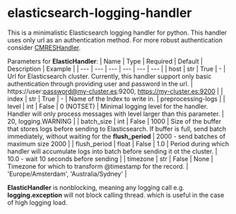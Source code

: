 # elasticsearch-logging-handler

This is a minimalistic Elasticsearch logging handler for python. This handler uses only url as an authentication method. For more robust authentication consider [CMRESHandler](https://github.com/cmanaha/python-elasticsearch-logger).

Parameters for **ElasticHandler**:
| Name | Type | Required | Default | Description | Example | 
| --- | --- | --- | --- | --- | --- |
| host | str | True | - | Url for Elasticsearch cluster. Currently, this handler support only basic authentication through providing user and password in the url. | https://user:password@my-cluster.es:9200, https://my-cluster.es:9200 |
| index | str | True | - | Name of the Index to write in. | preprocessing-logs |
| level | int | False | 0 (NOTSET) | Minimal logging level for the handler. Handler will only process messages with level larger than this parameter. | 20, logging.WARNING |
| batch_size | int | False | 1000 | Size of the buffer that stores logs before sending to Elasticsearch. If buffer is full, send batch immediately, without waiting for the **flush_period** | 2000 - send batches of maximum size 2000 |
| flush_period | float | False | 1.0 | Period during which handler will accumulate logs into batch before sending it ot the cluster. | 10.0 - wait 10 seconds before sending |
| timezone | str | False | None | Timezone for which to transform @timestamp for the record. | 'Europe/Amsterdam', 'Australia/Sydney' |

**ElasticHandler** is nonblocking, meaning any logging call e.g. **logging.exception** will not block calling thread. which is useful in the case of high logging load.